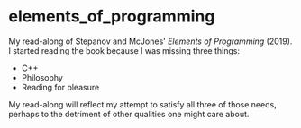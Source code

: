 # elements_of_programming
My read-along of Stepanov and McJones' _Elements of Programming_ (2019). I started reading the book because I was missing three things:
* C++
* Philosophy
* Reading for pleasure
  
My read-along will reflect my attempt to satisfy all three of those needs, perhaps to the detriment of other qualities one might care about.

